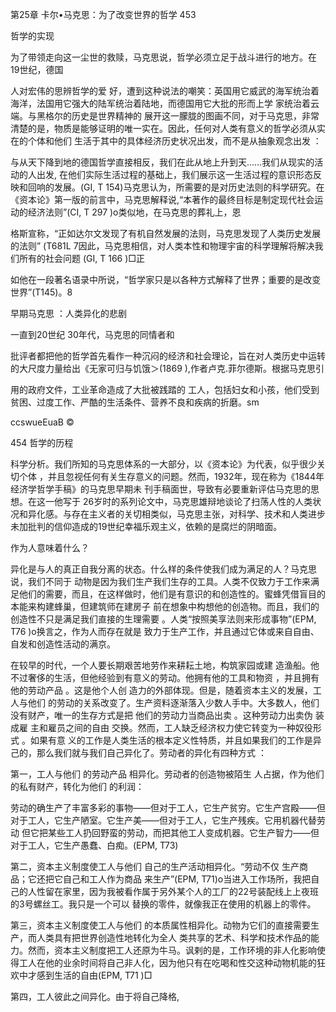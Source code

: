 第25章 卡尔•马克思：为了改变世界的哲学 453

哲学的实现

为了带领走向这一尘世的救赎，马克思说，哲学必须立足于战斗进行的地方。在19世纪，德国

人对宏伟的思辨哲学的爱 好，遭到这种说法的嘲笑：英国用它威武的海军统治着海洋，法国用它强大的陆军统治着陆地，而德国用它大批的形而上学 家统治着云端。与黑格尔的历史是世界精神的 展开这一朦胧的图画不同，对于马克思，非常清楚的是，物质是能够证明的唯一实在。因此，任何对人类有意义的哲学必须从实在的个体和他们 生活于其中的具体经济历史状况出发，而不是从抽象观念出发 ：

与从天下降到地的德国哲学直接相反，我们在此从地上升到天……我们从现实的活动的人出发, 在他们实际生活过程的基础上，我们展示这一生活过程的意识形态反映和回响的发展。(GI, T 154)马克思认为，所需要的是对历史法则的科学研究。在《资本论》第一版的前言中，马克思解释说,“本著作的最终目标是制定现代社会运动的经济法则”(CI, T 297 )o类似地，在马克思的葬礼上，恩

格斯宣称，“正如达尔文发现了有机自然发展的法则，马克思发现了人类历史发展的法则” (T681L  7因此，马克思相信，对人类本性和物理宇宙的科学理解将解决我们所有的社会问题 (GI, T 166 )□正

如他在一段著名语录中所说，“哲学家只是以各种方式解释了世界；重要的是改变世界”(T145)。8

早期马克思 ：人类异化的悲剧

一直到20世纪 30年代，马克思的同情者和

批评者都把他的哲学首先看作一种沉闷的经济和社会理论，旨在对人类历史中运转的大尺度力量给出《无家可归与饥饿＞(1869  ),作者卢克.菲尔德斯。根据马克思引

用的政府文件，工业革命造成了大批被践踏的 工人，包括妇女和小孩，他们受到 贫困、过度工作、严酷的生活条件、营养不良和疾病的折磨。sm

ccswueEuaB ©

454 哲学的历程

科学分析。我们所知的马克思体系的一大部分，以《资本论》为代表，似乎很少关切个体 ，并且忽视任何有关生存意义的问题。然而，1932年，现在称为《1844年经济学哲学手稿》的马克思早期未 刊手稿面世，导致有必要重新评估马克思的思想。在这一他写于 26岁时的系列论文中，马克思雄辩地谈论了扫荡人性的人类状况和异化感。与存在主义者的关切相类似，马克思主张，对科学、技术和人类进步未加批判的信仰造成的19世纪幸福乐观主义，依赖的是腐烂的阴暗面。

作为人意味着什么？

异化是与人的真正自我分离的状态。什么样的条件使我们成为满足的人？马克思说，我们不同于 动物是因为我们生产我们生存的工具。人类不仅致力于工作来满足他们的需要，而且，在这样做时，他们是有意识的和创造性的。蜜蜂凭借盲目的本能来构建蜂巢，但建筑师在建房子 前在想象中构想他的创造物。而且，我们的创造性不只是满足我们直接的生理需要 。人类“按照美享法则来形成事物”(EPM, T76 )o换言之，作为人而存在就是 致力于生产工作，并且通过它体或来自自由、自发和创造性活动的满京。

在较早的时代，一个人要长期艰苦地劳作来耕耘土地，构筑家园或建 造渔船。他不过奢侈的生活，但他经验到有意义的劳动。他拥有他的工具和物资 ，并且拥有他的劳动产品 。这是他个人创 造力的外部体现。但是，随着资本主义的发展，工人与他们 的劳动的关系改变了。生产资料逐渐落入少数人手中。大多数人，他们没有财产，唯一的生存方式是把 他们的劳动力当商品出卖 。这种劳动力出卖伪 装成雇 主和雇员之间的自由 交换。然而，工人缺乏经济权力使它转变为一种奴役形式 。如果有意 义的工作是人类生活的根本定义性特质，并且如果我们的工作是异己的，那么我们就与我们自己异化了。劳动者的异化有四种方式 ：

第一，工人与他们 的劳动产品 相异化。劳动者的创造物被陌生 人占据，作为他们 的私有财产，转化为他们 的利润：

劳动的确生产了丰富多彩的事物——但对于工人，它生产贫穷。它生产宫殿——但对于工人，它生产陋室。它生产美——但对于工人，它生产残疾。它用机器代替劳动 但它把某些工人扔回野蛮的劳动，而把其他工人变成机器。它生产智力——但对于工人，它生产愚蠢、白痴。(EPM,  T73)

第二，资本主义制度使工人与他们 自己的生产活动相异化。“劳动不仅 生产商品；它还把它自己和工人作为商品 来生产”(EPM, T71)o当进入工作场所，我把自己的人性留在家里，因为我被看作属于另外某个人的工厂的22号装配线上上夜班的3号螺丝工。我只是一个可以 替换的零件，就像我正在使用的机器上的零件。

第三，资本主义制度使工人与他们 的本质属性相异化。动物为它们的直接需要生产，而人类具有把世界创造性地转化为全人 类共享的艺术、科学和技术作品的能力。然而，资本主义制度把工人还原为牛马。讽剌的是，工作环境的非人化影响使得工人在他的业余时间将自己非人化，因为他只有在吃喝和性交这种动物机能的狂欢中才感到生活的自由(EPM, T71 )□

第四，工人彼此之间异化。由于将自己降格,